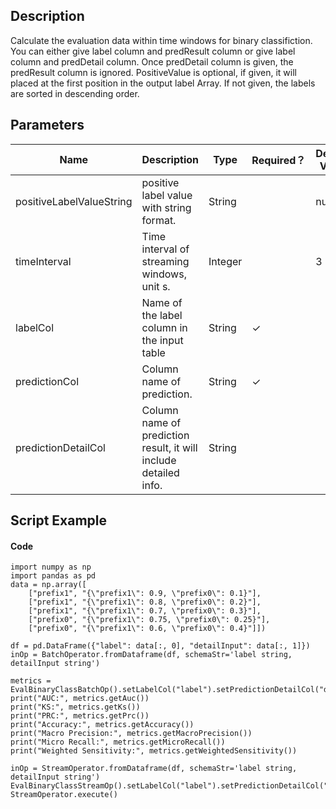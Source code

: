 ## Description
Calculate the evaluation data within time windows for binary classifiction.
 You can either give label column and predResult column or give label column and predDetail column.
 Once predDetail column is given, the predResult column is ignored.
 PositiveValue is optional, if given, it will placed at the first position in the output label Array.
 If not given, the labels are sorted in descending order.

## Parameters
| Name | Description | Type | Required？ | Default Value |
| --- | --- | --- | --- | --- |
| positiveLabelValueString | positive label value with string format. | String |  | null |
| timeInterval | Time interval of streaming windows, unit s. | Integer |  | 3 |
| labelCol | Name of the label column in the input table | String | ✓ |  |
| predictionCol | Column name of prediction. | String | ✓ |  |
| predictionDetailCol | Column name of prediction result, it will include detailed info. | String |  |  |


## Script Example
#### Code
```
import numpy as np
import pandas as pd
data = np.array([
    ["prefix1", "{\"prefix1\": 0.9, \"prefix0\": 0.1}"],
	["prefix1", "{\"prefix1\": 0.8, \"prefix0\": 0.2}"],
	["prefix1", "{\"prefix1\": 0.7, \"prefix0\": 0.3}"],
	["prefix0", "{\"prefix1\": 0.75, \"prefix0\": 0.25}"],
	["prefix0", "{\"prefix1\": 0.6, \"prefix0\": 0.4}"]])
	
df = pd.DataFrame({"label": data[:, 0], "detailInput": data[:, 1]})
inOp = BatchOperator.fromDataframe(df, schemaStr='label string, detailInput string')

metrics = EvalBinaryClassBatchOp().setLabelCol("label").setPredictionDetailCol("detailInput").linkFrom(inOp).collectMetrics()
print("AUC:", metrics.getAuc())
print("KS:", metrics.getKs())
print("PRC:", metrics.getPrc())
print("Accuracy:", metrics.getAccuracy())
print("Macro Precision:", metrics.getMacroPrecision())
print("Micro Recall:", metrics.getMicroRecall())
print("Weighted Sensitivity:", metrics.getWeightedSensitivity())

inOp = StreamOperator.fromDataframe(df, schemaStr='label string, detailInput string')
EvalBinaryClassStreamOp().setLabelCol("label").setPredictionDetailCol("detailInput").setTimeInterval(1).linkFrom(inOp).print()
StreamOperator.execute()
```






